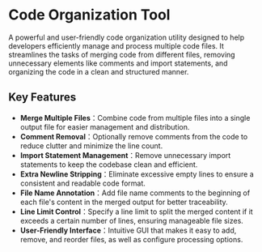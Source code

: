 # Code Organization Tool

A powerful and user-friendly code organization utility designed to help developers efficiently manage and process multiple code files. It streamlines the tasks of merging code from different files, removing unnecessary elements like comments and import statements, and organizing the code in a clean and structured manner.

## Key Features

- **Merge Multiple Files**：Combine code from multiple files into a single output file for easier management and distribution.
- **Comment Removal**：Optionally remove comments from the code to reduce clutter and minimize the line count.
- **Import Statement Management**：Remove unnecessary import statements to keep the codebase clean and efficient.
- **Extra Newline Stripping**：Eliminate excessive empty lines to ensure a consistent and readable code format.
- **File Name Annotation**：Add file name comments to the beginning of each file's content in the merged output for better traceability.
- **Line Limit Control**：Specify a line limit to split the merged content if it exceeds a certain number of lines, ensuring manageable file sizes.
- **User-Friendly Interface**：Intuitive GUI that makes it easy to add, remove, and reorder files, as well as configure processing options.
